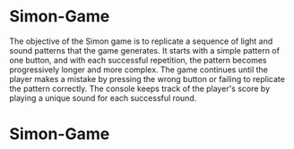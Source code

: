 # Simon-Game

The objective of the Simon game is to replicate a sequence of light and sound patterns that the game generates. It starts with a simple pattern of one button, and with each successful repetition, the pattern becomes progressively longer and more complex. The game continues until the player makes a mistake by pressing the wrong button or failing to replicate the pattern correctly. The console keeps track of the player's score by playing a unique sound for each successful round.
# Simon-Game
